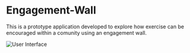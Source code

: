 # Engagement-Wall

This is a prototype application developed to explore how exercise can be encouraged within a comunity using an engagement wall.

![User Interface](https://i.imgur.com/vNeVGZZ.png?1)
